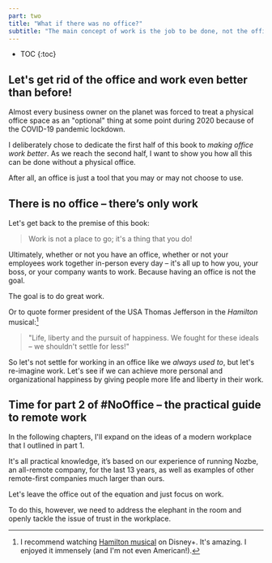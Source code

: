 ```yaml
---
part: two
title: "What if there was no office?"
subtitle: "The main concept of work is the job to be done, not the office."
---
```


* TOC
{:toc}

## Let's get rid of the office and work even better than before!

Almost every business owner on the planet was forced to treat a physical office space as an "optional" thing at some point during 2020 because of the COVID-19 pandemic lockdown.

I deliberately chose to dedicate the first half of this book to *making office work better*. As we reach the second half, I want to show you how all this can be done without a physical office.

After all, an office is just a tool that you may or may not choose to use.

## There is no office – there’s only work

Let's get back to the premise of this book:

> Work is not a place to go; it's a thing that you do!

Ultimately, whether or not you have an office, whether or not your employees work together in-person every day – it's all up to how you, your boss, or your company wants to work. Because having an office is not the goal.

The goal is to do great work.

Or to quote former president of the USA Thomas Jefferson in the *Hamilton* musical:[^1]

> "Life, liberty and the pursuit of happiness. We fought for these ideals – we shouldn't settle for less!"

So let's not settle for working in an office like we *always used to*, but let's re-imagine work. Let's see if we can achieve more personal and organizational happiness by giving people more life and liberty in their work.

## Time for part 2 of #NoOffice – the practical guide to remote work

In the following chapters, I'll expand on the ideas of a modern workplace that I outlined in part 1.

It's all practical knowledge, it’s based on our experience of running Nozbe, an all-remote company, for the last 13 years, as well as examples of other remote-first companies much larger than ours.

Let's leave the office out of the equation and just focus on work.

To do this, however, we need to address the elephant in the room and openly tackle the issue of trust in the workplace.

[^1]: I recommend watching [Hamilton musical](https://en.wikipedia.org/wiki/Hamilton_(musical)) on Disney+. It's amazing. I enjoyed it immensely (and I'm not even American!).
